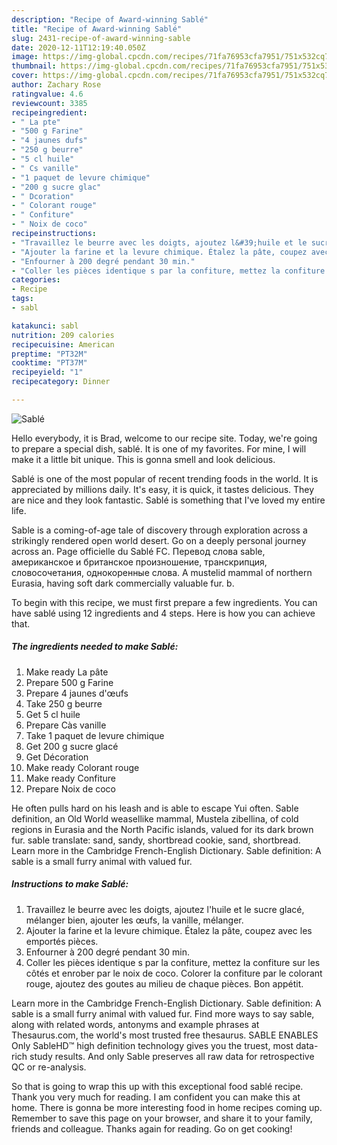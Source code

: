 ```yaml
---
description: "Recipe of Award-winning Sablé"
title: "Recipe of Award-winning Sablé"
slug: 2431-recipe-of-award-winning-sable
date: 2020-12-11T12:19:40.050Z
image: https://img-global.cpcdn.com/recipes/71fa76953cfa7951/751x532cq70/sable-photo-principale-de-la-recette.jpg
thumbnail: https://img-global.cpcdn.com/recipes/71fa76953cfa7951/751x532cq70/sable-photo-principale-de-la-recette.jpg
cover: https://img-global.cpcdn.com/recipes/71fa76953cfa7951/751x532cq70/sable-photo-principale-de-la-recette.jpg
author: Zachary Rose
ratingvalue: 4.6
reviewcount: 3385
recipeingredient:
- " La pte"
- "500 g Farine"
- "4 jaunes dufs"
- "250 g beurre"
- "5 cl huile"
- " Cs vanille"
- "1 paquet de levure chimique"
- "200 g sucre glac"
- " Dcoration"
- " Colorant rouge"
- " Confiture"
- " Noix de coco"
recipeinstructions:
- "Travaillez le beurre avec les doigts, ajoutez l&#39;huile et le sucre glacé, mélanger bien, ajouter les œufs, la vanille, mélanger."
- "Ajouter la farine et la levure chimique. Étalez la pâte, coupez avec les emportés pièces."
- "Enfourner à 200 degré pendant 30 min."
- "Coller les pièces identique s par la confiture, mettez la confiture sur les côtés et enrober par le noix de coco. Colorer la confiture par le colorant rouge, ajoutez des goutes au milieu de chaque pièces. Bon appétit."
categories:
- Recipe
tags:
- sabl

katakunci: sabl 
nutrition: 209 calories
recipecuisine: American
preptime: "PT32M"
cooktime: "PT37M"
recipeyield: "1"
recipecategory: Dinner

---
```



![Sablé](https://img-global.cpcdn.com/recipes/71fa76953cfa7951/751x532cq70/sable-photo-principale-de-la-recette.jpg)

Hello everybody, it is Brad, welcome to our recipe site. Today, we're going to prepare a special dish, sablé. It is one of my favorites. For mine, I will make it a little bit unique. This is gonna smell and look delicious.

Sablé is one of the most popular of recent trending foods in the world. It is appreciated by millions daily. It's easy, it is quick, it tastes delicious. They are nice and they look fantastic. Sablé is something that I've loved my entire life.

Sable is a coming-of-age tale of discovery through exploration across a strikingly rendered open world desert. Go on a deeply personal journey across an. Page officielle du Sablé FC. Перевод слова sable, американское и британское произношение, транскрипция, словосочетания, однокоренные слова. A mustelid mammal of northern Eurasia, having soft dark commercially valuable fur. b.


To begin with this recipe, we must first prepare a few ingredients. You can have sablé using 12 ingredients and 4 steps. Here is how you can achieve that.

<!--inarticleads1-->

##### The ingredients needed to make Sablé:

1. Make ready  La pâte
1. Prepare 500 g Farine
1. Prepare 4 jaunes d&#39;œufs
1. Take 250 g beurre
1. Get 5 cl huile
1. Prepare  Càs vanille
1. Take 1 paquet de levure chimique
1. Get 200 g sucre glacé
1. Get  Décoration
1. Make ready  Colorant rouge
1. Make ready  Confiture
1. Prepare  Noix de coco


He often pulls hard on his leash and is able to escape Yui often. Sable definition, an Old World weasellike mammal, Mustela zibellina, of cold regions in Eurasia and the North Pacific islands, valued for its dark brown fur. sable translate: sand, sandy, shortbread cookie, sand, shortbread. Learn more in the Cambridge French-English Dictionary. Sable definition: A sable is a small furry animal with valued fur. 

<!--inarticleads2-->

##### Instructions to make Sablé:

1. Travaillez le beurre avec les doigts, ajoutez l&#39;huile et le sucre glacé, mélanger bien, ajouter les œufs, la vanille, mélanger.
1. Ajouter la farine et la levure chimique. Étalez la pâte, coupez avec les emportés pièces.
1. Enfourner à 200 degré pendant 30 min.
1. Coller les pièces identique s par la confiture, mettez la confiture sur les côtés et enrober par le noix de coco. Colorer la confiture par le colorant rouge, ajoutez des goutes au milieu de chaque pièces. Bon appétit.


Learn more in the Cambridge French-English Dictionary. Sable definition: A sable is a small furry animal with valued fur. Find more ways to say sable, along with related words, antonyms and example phrases at Thesaurus.com, the world&#39;s most trusted free thesaurus. SABLE ENABLES Only SableHD™ high definition technology gives you the truest, most data-rich study results. And only Sable preserves all raw data for retrospective QC or re-analysis. 

So that is going to wrap this up with this exceptional food sablé recipe. Thank you very much for reading. I am confident you can make this at home. There is gonna be more interesting food in home recipes coming up. Remember to save this page on your browser, and share it to your family, friends and colleague. Thanks again for reading. Go on get cooking!
